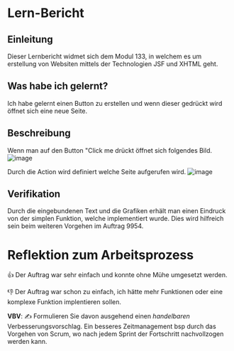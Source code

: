 # Lern-Bericht


## Einleitung

Dieser Lernbericht widmet sich dem Modul 133, in welchem es um erstellung von Websiten mittels der Technologien JSF und XHTML geht. 

## Was habe ich gelernt?

Ich habe gelernt einen Button zu erstellen und wenn dieser gedrückt wird öffnet sich eine neue Seite.

## Beschreibung

Wenn man auf den Button "Click me drückt öffnet sich folgendes Bild.
![image](https://user-images.githubusercontent.com/66223926/187301102-541a7770-9f97-4882-82d1-80bca1b1a495.png)

Durch die Action wird definiert welche Seite aufgerufen wird.
![image](https://user-images.githubusercontent.com/66223926/187301729-a02b294e-1366-4d2f-8d5a-b57d57f1b3da.png)


## Verifikation

Durch die eingebundenen Text und die Grafiken erhält man einen Eindruck von der simplen Funktion, welche implementiert wurde. Dies wird hilfreich sein beim weiteren Vorgehen im Auftrag 9954.

# Reflektion zum Arbeitsprozess

👍 Der Auftrag war sehr einfach und konnte ohne Mühe umgesetzt werden.

👎 Der Auftrag war schon zu einfach, ich hätte mehr Funktionen oder eine komplexe Funktion implentieren sollen.

**VBV**: ✍️ Formulieren Sie davon ausgehend einen *handelbaren* Verbesserungsvorschlag.
Ein besseres Zeitmanagement bsp durch das Vorgehen von Scrum, wo nach jedem Sprint der Fortschritt nachvollzogen werden kann.
